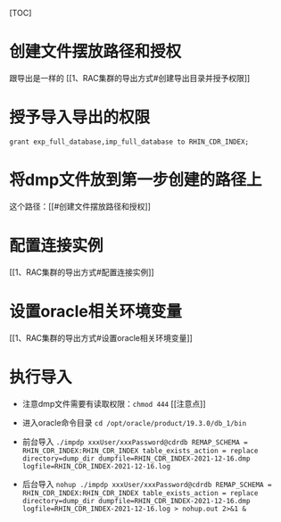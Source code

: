 [TOC]

# 创建文件摆放路径和授权
跟导出是一样的 [[1、RAC集群的导出方式#创建导出目录并授予权限]]

# 授予导入导出的权限
`grant exp_full_database,imp_full_database to RHIN_CDR_INDEX;`

# 将dmp文件放到第一步创建的路径上
这个路径：[[#创建文件摆放路径和授权]]

# 配置连接实例
[[1、RAC集群的导出方式#配置连接实例]]

# 设置oracle相关环境变量
[[1、RAC集群的导出方式#设置oracle相关环境变量]]

# 执行导入
* 注意dmp文件需要有读取权限：`chmod 444` [[注意点]]

* 进入oracle命令目录
`cd /opt/oracle/product/19.3.0/db_1/bin`

* 前台导入
`./impdp xxxUser/xxxPassword@cdrdb REMAP_SCHEMA = RHIN_CDR_INDEX:RHIN_CDR_INDEX table_exists_action = replace directory=dump_dir dumpfile=RHIN_CDR_INDEX-2021-12-16.dmp logfile=RHIN_CDR_INDEX-2021-12-16.log`

* 后台导入
`nohup ./impdp xxxUser/xxxPassword@cdrdb REMAP_SCHEMA = RHIN_CDR_INDEX:RHIN_CDR_INDEX table_exists_action = replace directory=dump_dir dumpfile=RHIN_CDR_INDEX-2021-12-16.dmp logfile=RHIN_CDR_INDEX-2021-12-16.log > nohup.out 2>&1 &`